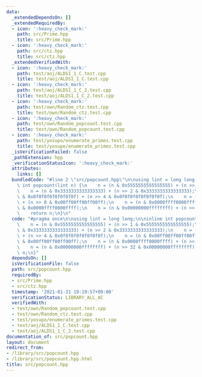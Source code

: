 ```yaml
---
data:
  _extendedDependsOn: []
  _extendedRequiredBy:
  - icon: ':heavy_check_mark:'
    path: src/Prime.hpp
    title: src/Prime.hpp
  - icon: ':heavy_check_mark:'
    path: src/ctz.hpp
    title: src/ctz.hpp
  _extendedVerifiedWith:
  - icon: ':heavy_check_mark:'
    path: test/aoj/ALDS1_1_C.test.cpp
    title: test/aoj/ALDS1_1_C.test.cpp
  - icon: ':heavy_check_mark:'
    path: test/aoj/ALDS1_1_C_2.test.cpp
    title: test/aoj/ALDS1_1_C_2.test.cpp
  - icon: ':heavy_check_mark:'
    path: test/own/Random_ctz.test.cpp
    title: test/own/Random_ctz.test.cpp
  - icon: ':heavy_check_mark:'
    path: test/own/Random_popcount.test.cpp
    title: test/own/Random_popcount.test.cpp
  - icon: ':heavy_check_mark:'
    path: test/yosupo/enumerate_primes.test.cpp
    title: test/yosupo/enumerate_primes.test.cpp
  _isVerificationFailed: false
  _pathExtension: hpp
  _verificationStatusIcon: ':heavy_check_mark:'
  attributes:
    links: []
  bundledCode: "#line 2 \"src/popcount.hpp\"\n\nusing lint = long long;\n\ninline\
    \ int popcount(lint n) {\n    n = (n & 0x5555555555555555) + (n >> 1 & 0x5555555555555555);\n\
    \    n = (n & 0x3333333333333333) + (n >> 2 & 0x3333333333333333);\n    n = (n\
    \ & 0x0f0f0f0f0f0f0f0f) + (n >> 4 & 0x0f0f0f0f0f0f0f0f);\n    n = (n & 0x00ff00ff00ff00ff)\
    \ + (n >> 8 & 0x00ff00ff00ff00ff);\n    n = (n & 0x0000ffff0000ffff) + (n >> 16\
    \ & 0x0000ffff0000ffff);\n    n = (n & 0x00000000ffffffff) + (n >> 32 & 0x00000000ffffffff);\n\
    \    return n;\n}\n"
  code: "#pragma once\n\nusing lint = long long;\n\ninline int popcount(lint n) {\n\
    \    n = (n & 0x5555555555555555) + (n >> 1 & 0x5555555555555555);\n    n = (n\
    \ & 0x3333333333333333) + (n >> 2 & 0x3333333333333333);\n    n = (n & 0x0f0f0f0f0f0f0f0f)\
    \ + (n >> 4 & 0x0f0f0f0f0f0f0f0f);\n    n = (n & 0x00ff00ff00ff00ff) + (n >> 8\
    \ & 0x00ff00ff00ff00ff);\n    n = (n & 0x0000ffff0000ffff) + (n >> 16 & 0x0000ffff0000ffff);\n\
    \    n = (n & 0x00000000ffffffff) + (n >> 32 & 0x00000000ffffffff);\n    return\
    \ n;\n}"
  dependsOn: []
  isVerificationFile: false
  path: src/popcount.hpp
  requiredBy:
  - src/Prime.hpp
  - src/ctz.hpp
  timestamp: '2021-01-31 19:19:57+09:00'
  verificationStatus: LIBRARY_ALL_AC
  verifiedWith:
  - test/own/Random_popcount.test.cpp
  - test/own/Random_ctz.test.cpp
  - test/yosupo/enumerate_primes.test.cpp
  - test/aoj/ALDS1_1_C.test.cpp
  - test/aoj/ALDS1_1_C_2.test.cpp
documentation_of: src/popcount.hpp
layout: document
redirect_from:
- /library/src/popcount.hpp
- /library/src/popcount.hpp.html
title: src/popcount.hpp
---
```

